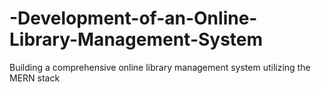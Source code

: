 # -Development-of-an-Online-Library-Management-System
Building a comprehensive online library management system utilizing the MERN stack
